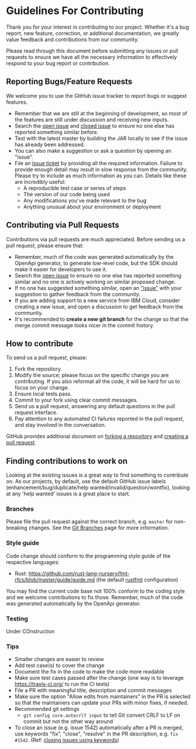 # Guidelines For Contributing
Thank you for your interest in contributing to our project. Whether it's a bug report, new feature, correction, or additional documentation, we greatly value feedback and contributions from our community.

Please read through this document before submitting any issues or pull requests to ensure we have all the necessary information to effectively respond to your bug report or contribution.

## Reporting Bugs/Feature Requests
We welcome you to use the GitHub issue tracker to report bugs or suggest features.

- Remember that we are still at the beginning of development, so most of the features are still under discussion and receiving new inputs.
- Search the [open issue](https://github.com/IBM/ibm-cloud-sdk/issues) and [closed issue](https://github.com/IBM/ibm-cloud-sdk/issues?q=is%3Aissue+is%3Aclosed) to ensure no one else has reported something similar before.
- Test with the latest master by building the JAR locally to see if the issue has already been addressed.
- You can also make a suggestion or ask a question by opening an "issue".
- File an [issue ticket](https://github.com/IBM/ibm-cloud-sdk/issues/new) by providing all the required information. Failure to provide enough detail may result in slow response from the community. Please try to include as much information as you can. Details like these are incredibly useful:
  * A reproducible test case or series of steps
  * The version of our code being used
  * Any modifications you've made relevant to the bug
  * Anything unusual about your environment or deployment

## Contributing via Pull Requests
Contributions via pull requests are much appreciated. Before sending us a pull request, please ensure that:

- Remember, much of the code was generated automatically by the OpenApi generator, to generate low-level code, but the SDK should make it easier for developers to use it.
- Search the [open issue](https://github.com/IBM/ibm-cloud-sdk/issues) to ensure no one else has reported something similar and no one is actively working on similar proposed change.
- If no one has suggested something similar, open an ["issue"](https://github.com/IBM/ibm-cloud-sdk/issues) with your suggestion to gather feedback from the community.
- If you are adding support to a new service from IBM Cloud, consider creating a new issue, and open a discussion to get feedback from the community.
- It's recommended to **create a new git branch** for the change so that the merge commit message looks nicer in the commit history.

## How to contribute
To send us a pull request, please:

1. Fork the repository.
2. Modify the source; please focus on the specific change you are contributing. If you also reformat all the code, it will be hard for us to focus on your change.
3. Ensure local tests pass.
4. Commit to your fork using clear commit messages.
5. Send us a pull request, answering any default questions in the pull request interface.
6. Pay attention to any automated CI failures reported in the pull request, and stay involved in the conversation.

GitHub provides additional document on [forking a repository](https://help.github.com/articles/fork-a-repo/) and
[creating a pull request](https://help.github.com/articles/creating-a-pull-request/).

## Finding contributions to work on
Looking at the existing issues is a great way to find something to contribute on. As our projects, by default, use the default GitHub issue labels (enhancement/bug/duplicate/help wanted/invalid/question/wontfix), looking at any 'help wanted' issues is a great place to start.


### Branches

Please file the pull request against the correct branch, e.g. `master` for non-breaking changes. See the [Git Branches](https://github.com/IBM/ibm-cloud-sdk/wiki/Git-Branches) page for more information.


### Style guide
Code change should conform to the programming style guide of the respective languages:

- Rust: https://github.com/rust-lang-nursery/fmt-rfcs/blob/master/guide/guide.md (the default [rustfmt](https://github.com/rust-lang-nursery/rustfmt) configuration)

You may find the current code base not 100% conform to the coding style and we welcome contributions to fix those.
Remember, much of the code was generated automatically by the OpenApi generator.

### Testing

Under COnstruction

### Tips
- Smaller changes are easier to review
- Add test case(s) to cover the change
- Document the fix in the code to make the code more readable
- Make sure test cases passed after the change (one way is to leverage https://travis-ci.org/ to run the CI tests)
- File a PR with meaningful title, description and commit messages
- Make sure the option "Allow edits from maintainers" in the PR is selected so that the maintainers can update your PRs with minor fixes, if needed.
- Recommended git settings
    - `git config core.autocrlf input` to tell Git convert CRLF to LF on commit but not the other way around
- To close an issue (e.g. issue 1542) automatically after a PR is merged, use keywords "fix", "close", "resolve" in the PR description, e.g. `fix #1542`. (Ref: [closing issues using keywords](https://help.github.com/articles/closing-issues-using-keywords/))